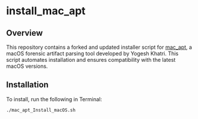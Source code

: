 # install_mac_apt

## Overview

This repository contains a forked and updated installer script for [mac_apt](https://github.com/ydkhatri/mac_apt), a macOS forensic artifact parsing tool developed by Yogesh Khatri. This script automates installation and ensures compatibility with the latest macOS versions.

## Installation

To install, run the following in Terminal:

```bash
./mac_apt_Install_macOS.sh
```
